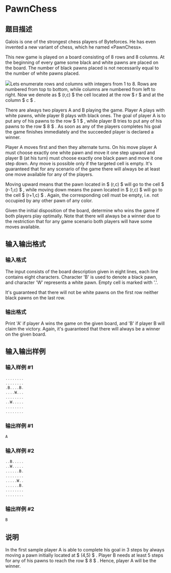 # PawnChess

## 题目描述

Galois is one of the strongest chess players of Byteforces. He has even invented a new variant of chess, which he named «PawnChess».

This new game is played on a board consisting of 8 rows and 8 columns. At the beginning of every game some black and white pawns are placed on the board. The number of black pawns placed is not necessarily equal to the number of white pawns placed.

![](https://cdn.luogu.com.cn/upload/vjudge_pic/CF592A/9900e176569f519565c0c8328f093726ce1eb9d2.png)Lets enumerate rows and columns with integers from 1 to 8. Rows are numbered from top to bottom, while columns are numbered from left to right. Now we denote as $ (r,c) $ the cell located at the row $ r $ and at the column $ c $ .

There are always two players A and B playing the game. Player A plays with white pawns, while player B plays with black ones. The goal of player A is to put any of his pawns to the row $ 1 $ , while player B tries to put any of his pawns to the row $ 8 $ . As soon as any of the players completes his goal the game finishes immediately and the succeeded player is declared a winner.

Player A moves first and then they alternate turns. On his move player A must choose exactly one white pawn and move it one step upward and player B (at his turn) must choose exactly one black pawn and move it one step down. Any move is possible only if the targeted cell is empty. It's guaranteed that for any scenario of the game there will always be at least one move available for any of the players.

Moving upward means that the pawn located in $ (r,c) $ will go to the cell $ (r-1,c) $ , while moving down means the pawn located in $ (r,c) $ will go to the cell $ (r+1,c) $ . Again, the corresponding cell must be empty, i.e. not occupied by any other pawn of any color.

Given the initial disposition of the board, determine who wins the game if both players play optimally. Note that there will always be a winner due to the restriction that for any game scenario both players will have some moves available.

## 输入输出格式

### 输入格式

The input consists of the board description given in eight lines, each line contains eight characters. Character 'B' is used to denote a black pawn, and character 'W' represents a white pawn. Empty cell is marked with '.'.

It's guaranteed that there will not be white pawns on the first row neither black pawns on the last row.

### 输出格式

Print 'A' if player A wins the game on the given board, and 'B' if player B will claim the victory. Again, it's guaranteed that there will always be a winner on the given board.

## 输入输出样例

### 输入样例 #1

```cpp
........
........
.B....B.
....W...
........
..W.....
........
........

```
### 输出样例 #1

```cpp
A

```
### 输入样例 #2

```cpp
..B.....
..W.....
......B.
........
.....W..
......B.
........
........

```
### 输出样例 #2

```cpp
B

```
## 说明

In the first sample player A is able to complete his goal in 3 steps by always moving a pawn initially located at $ (4,5) $ . Player B needs at least 5 steps for any of his pawns to reach the row $ 8 $ . Hence, player A will be the winner.

